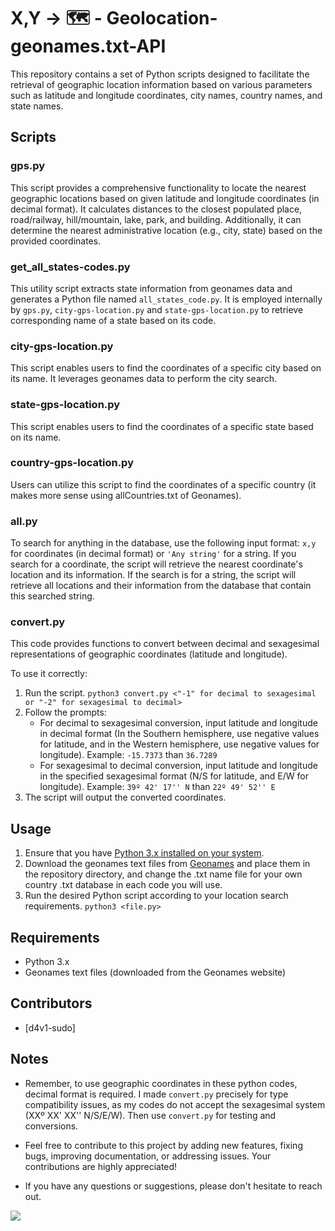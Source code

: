 # X,Y → 🗺️ - Geolocation-geonames.txt-API

This repository contains a set of Python scripts designed to facilitate the retrieval of geographic location information based on various parameters such as latitude and longitude coordinates, city names, country names, and state names.

## Scripts

### gps.py

This script provides a comprehensive functionality to locate the nearest geographic locations based on given latitude and longitude coordinates (in decimal format). It calculates distances to the closest populated place, road/railway, hill/mountain, lake, park, and building. Additionally, it can determine the nearest administrative location (e.g., city, state) based on the provided coordinates.

### get_all_states-codes.py

This utility script extracts state information from geonames data and generates a Python file named `all_states_code.py`. It is employed internally by `gps.py`, `city-gps-location.py` and `state-gps-location.py` to retrieve corresponding name of a state based on its code.

### city-gps-location.py

This script enables users to find the coordinates of a specific city based on its name. It leverages geonames data to perform the city search.

### state-gps-location.py

This script enables users to find the coordinates of a specific state based on its name.

### country-gps-location.py

Users can utilize this script to find the coordinates of a specific country (it makes more sense using allCountries.txt of Geonames).

### all.py

To search for anything in the database, use the following input format: `x,y` for coordinates (in decimal format) or `'Any string'` for a string. If you search for a coordinate, the script will retrieve the nearest coordinate's location and its information. If the search is for a string, the script will retrieve all locations and their information from the database that contain this searched string.

### convert.py

This code provides functions to convert between decimal and sexagesimal representations of geographic coordinates (latitude and longitude).

To use it correctly:
1. Run the script.
   ```python3 convert.py <"-1" for decimal to sexagesimal or "-2" for sexagesimal to decimal>```
2. Follow the prompts:
   - For decimal to sexagesimal conversion, input latitude and longitude in decimal format (In the Southern hemisphere, use negative values for latitude, and in the Western hemisphere, use negative values for longitude). Example: `-15.7373` than `36.7289`
   - For sexagesimal to decimal conversion, input latitude and longitude in the specified sexagesimal format (N/S for latitude, and E/W for longitude). Example: `39º 42' 17'' N` than `22º 49' 52'' E`
3. The script will output the converted coordinates.

## Usage

1. Ensure that you have [Python 3.x installed on your system](https://www.python.org).
2. Download the geonames text files from [Geonames](https://www.geonames.org/export/dump) and place them in the repository directory, and change the .txt name file for your own country .txt database in each code you will use.
3. Run the desired Python script according to your location search requirements.
   ```python3 <file.py>```

## Requirements

- Python 3.x
- Geonames text files (downloaded from the Geonames website)

## Contributors

- [d4v1-sudo]

## Notes

- Remember, to use geographic coordinates in these python codes, decimal format is required. I made ```convert.py``` precisely for type compatibility issues, as my codes do not accept the sexagesimal system (XXº XX' XX'' N/S/E/W). Then use ```convert.py``` for testing and conversions.

- Feel free to contribute to this project by adding new features, fixing bugs, improving documentation, or addressing issues. Your contributions are highly appreciated!

- If you have any questions or suggestions, please don't hesitate to reach out.

<a href="https://visitorbadge.io/status?path=https%3A%2F%2Fgithub.com%2Fd4v1-sudo%2FGeolocation-geonames.txt-API"><img src="https://api.visitorbadge.io/api/visitors?path=https%3A%2F%2Fgithub.com%2Fd4v1-sudo%2FGeolocation-geonames.txt-API&label=Thanks%20for%20dropping%20in&labelColor=%23000000&countColor=%23FFFFFF" /></a>
